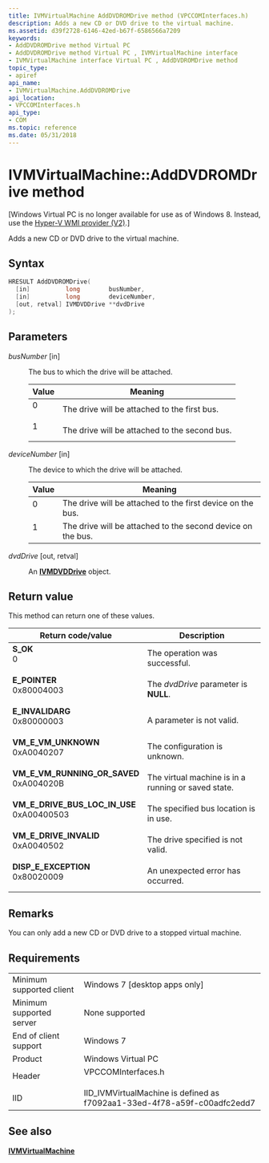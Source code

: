 ```yaml
---
title: IVMVirtualMachine AddDVDROMDrive method (VPCCOMInterfaces.h)
description: Adds a new CD or DVD drive to the virtual machine.
ms.assetid: d39f2728-6146-42ed-b67f-6586566a7209
keywords:
- AddDVDROMDrive method Virtual PC
- AddDVDROMDrive method Virtual PC , IVMVirtualMachine interface
- IVMVirtualMachine interface Virtual PC , AddDVDROMDrive method
topic_type:
- apiref
api_name:
- IVMVirtualMachine.AddDVDROMDrive
api_location:
- VPCCOMInterfaces.h
api_type:
- COM
ms.topic: reference
ms.date: 05/31/2018
---
```


# IVMVirtualMachine::AddDVDROMDrive method

\[Windows Virtual PC is no longer available for use as of Windows 8. Instead, use the [Hyper-V WMI provider (V2)](/windows/desktop/HyperV_v2/windows-virtualization-portal).\]

Adds a new CD or DVD drive to the virtual machine.

## Syntax


```C++
HRESULT AddDVDROMDrive(
  [in]          long        busNumber,
  [in]          long        deviceNumber,
  [out, retval] IVMDVDDrive **dvdDrive
);
```



## Parameters

<dl> <dt>

*busNumber* \[in\]
</dt> <dd>

The bus to which the drive will be attached.



| Value                                                                        | Meaning                                                  |
|------------------------------------------------------------------------------|----------------------------------------------------------|
| <dl> <dt>0</dt> </dl> | The drive will be attached to the first bus.<br/>  |
| <dl> <dt>1</dt> </dl> | The drive will be attached to the second bus.<br/> |



 

</dd> <dt>

*deviceNumber* \[in\]
</dt> <dd>

The device to which the drive will be attached.



| Value                                                                        | Meaning                                                                |
|------------------------------------------------------------------------------|------------------------------------------------------------------------|
| <dl> <dt>0</dt> </dl> | The drive will be attached to the first device on the bus.<br/>  |
| <dl> <dt>1</dt> </dl> | The drive will be attached to the second device on the bus.<br/> |



 

</dd> <dt>

*dvdDrive* \[out, retval\]
</dt> <dd>

An [**IVMDVDDrive**](ivmdvddrive.md) object.

</dd> </dl>

## Return value

This method can return one of these values.



| Return code/value                                                                                                                                                               | Description                                                    |
|---------------------------------------------------------------------------------------------------------------------------------------------------------------------------------|----------------------------------------------------------------|
| <dl> <dt>**S\_OK**</dt> <dt>0</dt> </dl>                                     | The operation was successful.<br/>                       |
| <dl> <dt>**E\_POINTER**</dt> <dt>0x80004003</dt> </dl>                       | The *dvdDrive* parameter is **NULL**.<br/>               |
| <dl> <dt>**E\_INVALIDARG**</dt> <dt>0x80000003</dt> </dl>                    | A parameter is not valid.<br/>                           |
| <dl> <dt>**VM\_E\_VM\_UNKNOWN**</dt> <dt>0xA0040207</dt> </dl>               | The configuration is unknown.<br/>                       |
| <dl> <dt>**VM\_E\_VM\_RUNNING\_OR\_SAVED**</dt> <dt>0xA004020B</dt> </dl>    | The virtual machine is in a running or saved state.<br/> |
| <dl> <dt>**VM\_E\_DRIVE\_BUS\_LOC\_IN\_USE**</dt> <dt>0xA00400503</dt> </dl> | The specified bus location is in use.<br/>               |
| <dl> <dt>**VM\_E\_DRIVE\_INVALID**</dt> <dt>0xA0040502</dt> </dl>            | The drive specified is not valid.<br/>                   |
| <dl> <dt>**DISP\_E\_EXCEPTION**</dt> <dt>0x80020009</dt> </dl>               | An unexpected error has occurred.<br/>                   |



 

## Remarks

You can only add a new CD or DVD drive to a stopped virtual machine.

## Requirements



|                                     |                                                                                               |
|-------------------------------------|-----------------------------------------------------------------------------------------------|
| Minimum supported client<br/> | Windows 7 \[desktop apps only\]<br/>                                                    |
| Minimum supported server<br/> | None supported<br/>                                                                     |
| End of client support<br/>    | Windows 7<br/>                                                                          |
| Product<br/>                  | Windows Virtual PC<br/>                                                                 |
| Header<br/>                   | <dl> <dt>VPCCOMInterfaces.h</dt> </dl> |
| IID<br/>                      | IID\_IVMVirtualMachine is defined as f7092aa1-33ed-4f78-a59f-c00adfc2edd7<br/>          |



## See also

<dl> <dt>

[**IVMVirtualMachine**](ivmvirtualmachine.md)
</dt> </dl>

 

